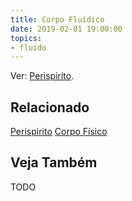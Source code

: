 ```yaml
---
title: Corpo Fluídico
date: 2019-02-01 19:00:00
topics:
- fluido
---
```


Ver: [Perispirito](../perispirito).


## Relacionado
[Perispirito](../perispirito)
[Corpo Físico](../corpo-fisico)

## Veja Também
TODO

